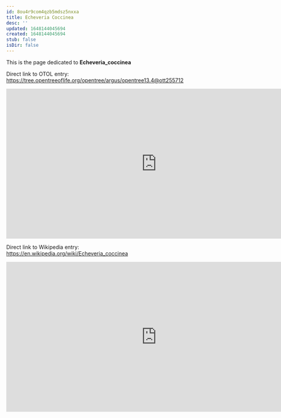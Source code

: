 ```yaml
---
id: 8ou4r9com4qzb5mdsz5nxxa
title: Echeveria Coccinea
desc: ''
updated: 1648144045694
created: 1648144045694
stub: false
isDir: false
---
```

This is the page dedicated to **Echeveria_coccinea**


Direct link to OTOL entry: https://tree.opentreeoflife.org/opentree/argus/opentree13.4@ott255712



<html>
    <body>
    <iframe src="https://tree.opentreeoflife.org/opentree/argus/opentree13.4@ott255712"
    width="800" height="400" frameborder="0" allowfullscreen> </iframe>
    </body>
</html>
    


Direct link to Wikipedia entry: https://en.wikipedia.org/wiki/Echeveria_coccinea



<html>
    <body>
    <iframe src="https://en.wikipedia.org/wiki/Echeveria_coccinea"
    width="800" height="400" frameborder="0" allowfullscreen> </iframe>
    </body>
</html>
    
